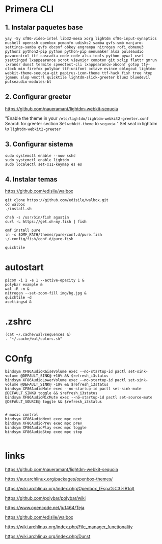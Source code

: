# Primera CLI
## 1. Instalar paquetes base 
`yay -Sy xf86-video-intel lib32-mesa xorg lightdm xf86-input-synaptics nushell openssh openbox pcmanfm udisks2 samba gvfs-smb manjaro-settings-samba gvfs obconf obkey engrampa nitrogen rofi obmenu3 python2 python2-pip python python-pip menumaker alsa pulseaudio pavucontrol ttf-cascadia-code code alsa-tools python-pywal xsel xsettingsd lxappearance scrot viewnior compton git xclip flattr gmrun lxrandr dunst termite speedtest-cli lxappearancw-obconf gotop tty-clock min firefox polybar ttf-unifont octave evince oblogout lightdm-webkit-theme-sequoia-git papirus-icon-theme ttf-hack fish tree htop jgmenu slop wmctrl quicktile lightdm-slick-greeter bluez bluedevil pulseaudio-modules-bt`

## 2. Configurar greeter
https://github.com/naueramant/lightdm-webkit-sequoia

"Enable the theme in your `/etc/lightdm/lightdm-webkit2-greeter.conf` Search for greeter section Set `webkit-theme` to `sequoia` "
Set seat in lightdm to `lightdm-webkit2-greeter`

## 3. Configurar sistema

```
sudo systemctl enable --now sshd
sudo systemctl enable lightdm
sudo localectl set-x11-keymap es es
```

## 4. Instalar temas

https://github.com/edisile/walbox
```
git clone https://github.com/edisile/walbox.git
cd walbox
./install.sh

chsh -s /usr/bin/fish agustin
curl -L https://get.oh-my.fish | fish

omf install pure
ln -s $OMF_PATH/themes/pure/conf.d/pure.fish ~/.config/fish/conf.d/pure.fish

quicktile
```

# autostart
```
picom -i 1 -e 1 --active-opacity 1 &
polybar example &
wal -R -n &
nitrogen --set-zoom-fill img/bg.jpg &
quicktile -d
xsettingsd &

```

# .zshrc

```
(cat ~/.cache/wal/sequences &)
. "~/.cache/wal/colors.sh"
```

# COnfg
```
bindsym XF86AudioRaiseVolume exec --no-startup-id pactl set-sink-volume @DEFAULT_SINK@ +10% && $refresh_i3status
bindsym XF86AudioLowerVolume exec --no-startup-id pactl set-sink-volume @DEFAULT_SINK@ -10% && $refresh_i3status
bindsym XF86AudioMute exec --no-startup-id pactl set-sink-mute @DEFAULT_SINK@ toggle && $refresh_i3status
bindsym XF86AudioMicMute exec --no-startup-id pactl set-source-mute @DEFAULT_SOURCE@ toggle && $refresh_i3status


# music control
bindsym XF86AudioNext exec mpc next
bindsym XF86AudioPrev exec mpc prev
bindsym XF86AudioPlay exec mpc toggle
bindsym XF86AudioStop exec mpc stop


```



# links
https://github.com/naueramant/lightdm-webkit-sequoia

https://aur.archlinux.org/packages/openbox-themes/

https://wiki.archlinux.org/index.php/Openbox_(Espa%C3%B1ol)

https://github.com/polybar/polybar/wiki

https://www.opencode.net/ju1464/Teja

https://github.com/edisile/walbox

https://wiki.archlinux.org/index.php/File_manager_functionality

https://wiki.archlinux.org/index.php/Dunst


